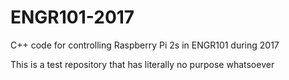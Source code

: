 # ENGR101-2017
C++ code for controlling Raspberry Pi 2s in ENGR101 during 2017 

This is a test repository that has literally no purpose whatsoever
